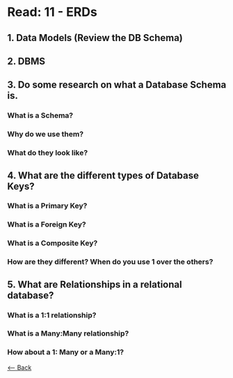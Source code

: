# Read: 11 - ERDs

## 1. Data Models (Review the DB Schema)


## 2. DBMS


## 3. Do some research on what a Database Schema is.

### What is a Schema?

### Why do we use them?

### What do they look like?

## 4. What are the different types of Database Keys?

### What is a Primary Key?

### What is a Foreign Key?

### What is a Composite Key?

### How are they different? When do you use 1 over the others?

## 5. What are Relationships in a relational database?

### What is a 1:1 relationship?

### What is a Many:Many relationship?

### How about a 1: Many or a Many:1?
 

[<-- Back](README.md)